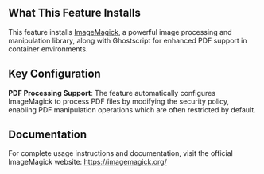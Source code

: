 ## What This Feature Installs

This feature installs [ImageMagick](https://imagemagick.org/), a powerful image processing and manipulation library, along with Ghostscript for enhanced PDF support in container environments.

## Key Configuration

**PDF Processing Support**: The feature automatically configures ImageMagick to process PDF files by modifying the security policy, enabling PDF manipulation operations which are often restricted by default.

## Documentation

For complete usage instructions and documentation, visit the official ImageMagick website: https://imagemagick.org/